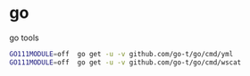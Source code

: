 # go
go tools

```bash
GO111MODULE=off  go get -u -v github.com/go-t/go/cmd/yml
GO111MODULE=off  go get -u -v github.com/go-t/go/cmd/wscat
```
